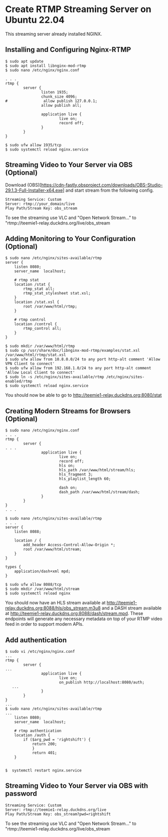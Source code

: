 # Create RTMP Streaming Server on Ubuntu 22.04

This streaming server already installed NGINX.
## Installing and Configuring Nginx-RTMP
~~~
$ sudo apt update
$ sudo apt install libnginx-mod-rtmp
$ sudo nano /etc/nginx/nginx.conf
~~~

~~~
. . .
rtmp {
        server {
                listen 1935;
                chunk_size 4096;
#                allow publish 127.0.0.1;
                allow publish all;

                application live {
                        live on;
                        record off;
                }
        }
}
~~~
~~~
$ sudo ufw allow 1935/tcp
$ sudo systemctl reload nginx.service
~~~

## Streaming Video to Your Server via OBS (Optional)
Download (OBS)[https://cdn-fastly.obsproject.com/downloads/OBS-Studio-29.1.3-Full-Installer-x64.exe] and start stream from the following config.
~~~
Streaming Service: Custom
Server: rtmp://your_domain/live
Play Path/Stream Key: obs_stream
~~~
To see the streaming use VLC and "Open Network Stream..." to "rtmp://teemie1-relay.duckdns.org/live/obs_stream

## Adding Monitoring to Your Configuration (Optional)
~~~
$ sudo nano /etc/nginx/sites-available/rtmp
server {
    listen 8080;
    server_name  localhost;

    # rtmp stat
    location /stat {
        rtmp_stat all;
        rtmp_stat_stylesheet stat.xsl;
    }
    location /stat.xsl {
        root /var/www/html/rtmp;
    }

    # rtmp control
    location /control {
        rtmp_control all;
    }
}

$ sudo mkdir /var/www/html/rtmp
$ sudo cp /usr/share/doc/libnginx-mod-rtmp/examples/stat.xsl /var/www/html/rtmp/stat.xsl
$ sudo ufw allow from 10.8.0.0/24 to any port http-alt comment 'Allow VPN Client to connect'
$ sudo ufw allow from 192.168.1.0/24 to any port http-alt comment 'Allow Local Client to connect'
$ sudo ln -s /etc/nginx/sites-available/rtmp /etc/nginx/sites-enabled/rtmp
$ sudo systemctl reload nginx.service

~~~
You should now be able to go to http://teemie1-relay.duckdns.org:8080/stat

## Creating Modern Streams for Browsers (Optional)
~~~
$ sudo nano /etc/nginx/nginx.conf
. . .
rtmp {
        server {
. . .
                application live {
                    	live on;
                    	record off;
                        hls on;
                        hls_path /var/www/html/stream/hls;
                        hls_fragment 3;
                        hls_playlist_length 60;

                        dash on;
                        dash_path /var/www/html/stream/dash;
                }
        }
}
. . .

$ sudo nano /etc/nginx/sites-available/rtmp
. . .
server {
    listen 8088;

    location / {
        add_header Access-Control-Allow-Origin *;
        root /var/www/html/stream;
    }
}

types {
    application/dash+xml mpd;
}

$ sudo ufw allow 8088/tcp
$ sudo mkdir /var/www/html/stream
$ sudo systemctl reload nginx

~~~
You should now have an HLS stream available at http://teemie1-relay.duckdns.org:8088/hls/obs_stream.m3u8 and a DASH stream available at http://teemie1-relay.duckdns.org:8088/dash/stream.mpd. These endpoints will generate any necessary metadata on top of your RTMP video feed in order to support modern APIs.

## Add authentication
~~~
$ sudo vi /etc/nginx/nginx.conf
...
rtmp {
        server {
...
                application live {
                        live on;
                        on_publish http://localhost:8080/auth;
   ...
                }
        }
}
...
$ sudo nano /etc/nginx/sites-available/rtmp
...
    listen 8080;
    server_name  localhost;

    # rtmp authentication
    location /auth {
        if ($arg_pwd = 'rightshift') {
            return 200;
            }
            return 401;
    }


$  systemctl restart nginx.service
~~~
## Streaming Video to Your Server via OBS with password

~~~
Streaming Service: Custom
Server: rtmp://teemie1-relay.duckdns.org/live
Play Path/Stream Key: obs_stream?pwd=rightshift
~~~
To see the streaming use VLC and "Open Network Stream..." to "rtmp://teemie1-relay.duckdns.org/live/obs_stream

